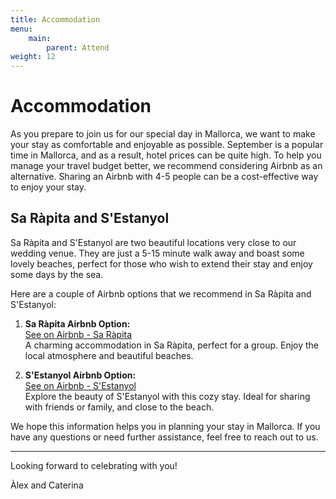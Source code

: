 ```yaml
---
title: Accommodation
menu:
    main:
        parent: Attend
weight: 12
---
```


# Accommodation

As you prepare to join us for our special day in Mallorca, we want to make your stay as comfortable and enjoyable as possible. September is a popular time in Mallorca, and as a result, hotel prices can be quite high. To help you manage your travel budget better, we recommend considering Airbnb as an alternative. Sharing an Airbnb with 4-5 people can be a cost-effective way to enjoy your stay.

## Sa Ràpita and S'Estanyol

Sa Ràpita and S'Estanyol are two beautiful locations very close to our wedding venue. They are just a 5-15 minute walk away and boast some lovely beaches, perfect for those who wish to extend their stay and enjoy some days by the sea.

Here are a couple of Airbnb options that we recommend in Sa Ràpita and S'Estanyol:

1. **Sa Ràpita Airbnb Option:**\
   [See on Airbnb - Sa Ràpita](https://www.airbnb.es/rooms/48604404?check_in=2024-09-04&check_out=2024-09-08&guests=1&adults=1&s=66&source=embed_widget)\
   A charming accommodation in Sa Ràpita, perfect for a group. Enjoy the local atmosphere and beautiful beaches.

2. **S'Estanyol Airbnb Option:**\
   [See on Airbnb - S'Estanyol](https://www.airbnb.es/rooms/12384225?check_in=2024-09-04&check_out=2024-09-08&guests=1&adults=1&s=66&source=embed_widget)\
   Explore the beauty of S'Estanyol with this cozy stay. Ideal for sharing with friends or family, and close to the beach.

We hope this information helps you in planning your stay in Mallorca. If you have any questions or need further assistance, feel free to reach out to us.

---

Looking forward to celebrating with you!

Àlex and Caterina
